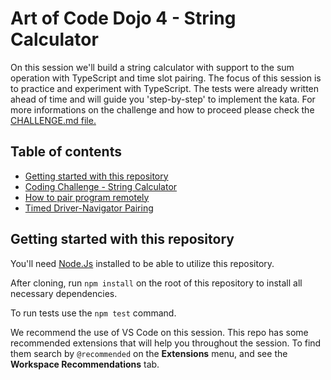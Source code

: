 # Art of Code Dojo 4 - String Calculator

On this session we'll build a string calculator with support to the sum operation with TypeScript and time slot pairing.
The focus of this session is to practice and experiment with TypeScript. The tests were already written ahead of time and will guide you 'step-by-step' to implement the kata.
For more informations on the challenge and how to proceed please check the [CHALLENGE.md file.](CHALLENGE.md)

## Table of contents
- [Getting started with this repository](#getting-started-with-this-repository)
- [Coding Challenge - String Calculator](CHALLENGE.md)
- [How to pair program remotely](docs/how-to-pair-program-remotely.md)
- [Timed Driver-Navigator Pairing](docs/timed-driver-navigator-pairing.md)

## Getting started with this repository
You'll need [Node.Js](https://nodejs.org/) installed to be able to utilize this repository.

After cloning, run `npm install` on the root of this repository to install all necessary dependencies.

To run tests use the `npm test` command.

We recommend the use of VS Code on this session. This repo has some recommended extensions that will help you throughout the session. To find them search by `@recommended` on the **Extensions** menu, and see the **Workspace Recommendations** tab.
